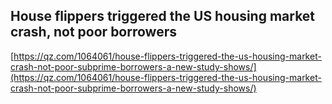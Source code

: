 ## House flippers triggered the US housing market crash, not poor borrowers
  
  [https://qz.com/1064061/house-flippers-triggered-the-us-housing-market-crash-not-poor-subprime-borrowers-a-new-study-shows/](https://qz.com/1064061/house-flippers-triggered-the-us-housing-market-crash-not-poor-subprime-borrowers-a-new-study-shows/)